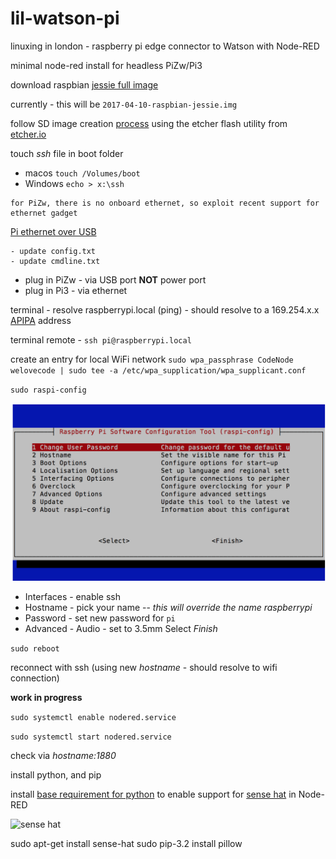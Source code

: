 # lil-watson-pi
linuxing in london - raspberry pi edge connector to Watson with Node-RED

minimal node-red install for headless PiZw/Pi3

download raspbian [jessie full image](https://downloads.raspberrypi.org/raspbian_latest)

currently - this will be `2017-04-10-raspbian-jessie.img`

follow SD image creation [process](https://www.raspberrypi.org/documentation/installation/installing-images/README.md) using the etcher flash utility from [etcher.io](https://etcher.io/)

touch *ssh* file in boot folder

+ macos `touch /Volumes/boot`
+ Windows `echo > x:\ssh`

```
for PiZw, there is no onboard ethernet, so exploit recent support for ethernet gadget
```
[Pi ethernet over USB](http://www.circuitbasics.com/raspberry-pi-zero-ethernet-gadget/)
```
- update config.txt
- update cmdline.txt
```

+ plug in PiZw - via USB port **NOT** power port
+ plug in Pi3 - via ethernet

terminal - resolve raspberrypi.local (ping) - should resolve to a 169.254.x.x [APIPA](http://www.webopedia.com/TERM/A/APIPA.html) address

terminal remote - `ssh pi@raspberrypi.local`

create an entry for local WiFi network
`sudo wpa_passphrase CodeNode welovecode | sudo tee -a /etc/wpa_supplication/wpa_supplicant.conf`

`sudo raspi-config` 

![raspi-config](/images/raspi-config-menu.png)

- Interfaces - enable ssh
- Hostname - pick your name -- *this will override the name raspberrypi*
- Password - set new password for `pi`
- Advanced - Audio - set to 3.5mm
Select *Finish*

`sudo reboot`

reconnect with ssh (using new *hostname* - should resolve to wifi connection)

**work in progress**

`sudo systemctl enable nodered.service`

`sudo systemctl start nodered.service`

check via *hostname:1880*

install python, and pip

install [base requirement for python](https://www.raspberrypi.org/documentation/linux/software/python.md) to enable support for [sense hat](https://www.raspberrypi.org/products/sense-hat/)  in Node-RED

![sense hat](https://www.raspberrypi.org/app/uploads/2016/02/Sense-HAT-web.jpg)

sudo apt-get install sense-hat
sudo pip-3.2 install pillow




